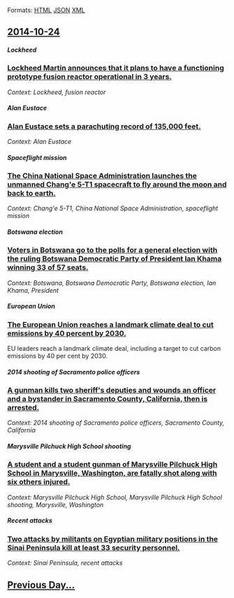 
Formats: [HTML](2014/10/24/index.html)  [JSON](2014/10/24/index.json)  [XML](2014/10/24/index.xml)  

## [2014-10-24](/news/2014/10/24/index.md)

##### Lockheed
### [Lockheed Martin announces that it plans to have a functioning prototype fusion reactor operational in 3 years. ](/news/2014/10/24/lockheed-martin-announces-that-it-plans-to-have-a-functioning-prototype-fusion-reactor-operational-in-3-years.md)
_Context: Lockheed, fusion reactor_

##### Alan Eustace
### [Alan Eustace sets a parachuting record of 135,000 feet. ](/news/2014/10/24/alan-eustace-sets-a-parachuting-record-of-135-000-feet.md)
_Context: Alan Eustace_

##### Spaceflight mission
### [The China National Space Administration launches the unmanned Chang'e 5-T1 spacecraft to fly around the moon and back to earth. ](/news/2014/10/24/the-china-national-space-administration-launches-the-unmanned-chang-e-5-t1-spacecraft-to-fly-around-the-moon-and-back-to-earth.md)
_Context: Chang'e 5-T1, China National Space Administration, spaceflight mission_

##### Botswana election
### [Voters in Botswana go to the polls for a general election with the ruling Botswana Democratic Party of President Ian Khama winning 33 of 57 seats. ](/news/2014/10/24/voters-in-botswana-go-to-the-polls-for-a-general-election-with-the-ruling-botswana-democratic-party-of-president-ian-khama-winning-33-of-57.md)
_Context: Botswana, Botswana Democratic Party, Botswana election, Ian Khama, President_

##### European Union
### [The European Union reaches a landmark climate deal to cut emissions by 40 percent by 2030. ](/news/2014/10/24/the-european-union-reaches-a-landmark-climate-deal-to-cut-emissions-by-40-percent-by-2030.md)
EU leaders reach a landmark climate deal, including a target to cut carbon emissions by 40 per cent by 2030.

##### 2014 shooting of Sacramento police officers
### [A gunman kills two sheriff's deputies and wounds an officer and a bystander in Sacramento County, California, then is arrested. ](/news/2014/10/24/a-gunman-kills-two-sheriff-s-deputies-and-wounds-an-officer-and-a-bystander-in-sacramento-county-california-then-is-arrested.md)
_Context: 2014 shooting of Sacramento police officers, Sacramento County, California_

##### Marysville Pilchuck High School shooting
### [A student and a student gunman of Marysville Pilchuck High School in Marysville, Washington, are fatally shot along with six others injured. ](/news/2014/10/24/a-student-and-a-student-gunman-of-marysville-pilchuck-high-school-in-marysville-washington-are-fatally-shot-along-with-six-others-injured.md)
_Context: Marysville Pilchuck High School, Marysville Pilchuck High School shooting, Marysville, Washington_

##### Recent attacks
### [Two attacks by militants on Egyptian military positions in the Sinai Peninsula kill at least 33 security personnel. ](/news/2014/10/24/two-attacks-by-militants-on-egyptian-military-positions-in-the-sinai-peninsula-kill-at-least-33-security-personnel.md)
_Context: Sinai Peninsula, recent attacks_

## [Previous Day...](/news/2014/10/23/index.md)

